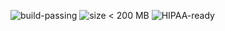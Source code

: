 <!-- FilePath: Resources/README_badges.md -->
<!-- Generated by badge_gen.py (Response 8).  
     Shields.io static badge docs give the URL schema used here.:contentReference[oaicite:3]{index=3} -->
![build-passing](https://img.shields.io/static/v1?label=build-passing&message=&color=success&logo=github%2Factions&style=for-the-badge) ![size < 200 MB](https://img.shields.io/static/v1?label=size+%3C+200+MB&message=&color=brightgreen&logo=size&style=for-the-badge) ![HIPAA-ready](https://img.shields.io/static/v1?label=HIPAA-ready&message=&color=blue&logo=compliance&style=for-the-badge)
